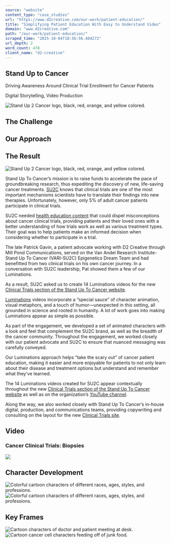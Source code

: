 ```yaml
---
source: "website"
content_type: "case_studies"
url: "https://www.d2creative.com/our-work/patient-education/"
title: "Simplifying Patient Education With Easy to Understand Video"
domain: "www.d2creative.com"
path: "/our-work/patient-education/"
scraped_time: "2025-10-04T18:56:56.404272"
url_depth: 2
word_count: 478
client_name: "d2-creative"
---
```


## Stand Up to Cancer

Driving Awareness Around Clinical Trial Enrollment for Cancer Patients

Digital Storytelling, Video Production

![Stand Up 2 Cancer logo, black, red, orange, and yellow colored.](https://www.d2creative.com/wp-content/uploads/2022/07/su-2-c-logo@2x.png)

## The  Challenge

## Our  Approach

## The  Result

![Stand Up 2 Cancer logo, black, red, orange, and yellow colored.](https://www.d2creative.com/wp-content/uploads/2022/07/su-2-c-logo@2x.png)

Stand Up To Cancer’s mission is to raise funds to accelerate the pace of groundbreaking research, thus expediting the discovery of new, life-saving cancer treatments. [SU2C](https://standuptocancer.org/) knows that clinical trials are one of the most important mechanisms scientists have to translate their findings into new therapies. Unfortunately, however, only 5% of adult cancer patients participate in clinical trials.

SU2C needed [health education content](/capabilities/content-development/health-education/) that could dispel misconceptions about cancer clinical trials, providing patients and their loved ones with a better understanding of how trials work as well as various treatment types. Their goal was to help patients make an informed decision when considering whether to participate in a trial.

The late Patrick Gavin, a patient advocate working with D2 Creative through Mill Pond Communications, served on the Van Andel Research Institute-Stand Up To Cancer (VARI-SU2C) Epigenetics Dream Team and had benefitted from two clinical trials on his own cancer journey. In a conversation with SU2C leadership, Pat showed them a few of our Luminations.

As a result, SU2C asked us to create 14 Luminations videos for the new [Clinical Trials section of the Stand Up To Cancer website](https://standuptocancer.org/for-patients/clinical-trials/).

[Luminations](https://www.luminations.health/) videos incorporate a “special sauce” of character animation, visual metaphors, and a touch of humor—unexpected in this setting, all grounded in science and rooted in humanity. A lot of work goes into making Luminations appear as simple as possible.

As part of the engagement, we developed a set of animated characters with a look and feel that complement the SU2C brand, as well as the breadth of the cancer community. Throughout the engagement, we worked closely with our patient advocate and SU2C to ensure that nuanced messaging was carefully conveyed.

Our Luminations approach helps “take the scary out” of cancer patient education, making it easier and more enjoyable for patients to not only learn about their disease and treatment options but understand and remember what they’ve learned.

The 14 Luminations videos created for SU2C appear contextually throughout the new [Clinical Trials section of the Stand Up To Cancer website](https://standuptocancer.org/for-patients/clinical-trials/) as well as on the organization’s [YouTube channel](https://www.youtube.com/user/SU2C).

Along the way, we also worked closely with Stand Up To Cancer’s in-house digital, production, and communications teams, providing copywriting and consulting on the layout for the new [Clinical Trials site](https://standuptocancer.org/for-patients/clinical-trials/).

## Video

### Cancer Clinical Trials: Biopsies

[![](/wp-content/uploads/2022/02/button-play@2x.png)](https://vimeo.com/693738248)

## Character Development

![Colorful cartoon characters of different races, ages, styles, and professions.](https://www.d2creative.com/wp-content/uploads/2022/07/character-illustrations-mobile-1@2x.png) ![Colorful cartoon characters of different races, ages, styles, and professions.](https://www.d2creative.com/wp-content/uploads/2022/07/character-illustrations-mobile-2@2x.png)

## Key Frames

![Cartoon characters of doctor and patient meeting at desk.](https://www.d2creative.com/wp-content/uploads/2022/07/key-frame-mobile-01@2x.png) ![Cartoon cancer cell characters feeding off of junk food.](https://www.d2creative.com/wp-content/uploads/2022/07/key-frame-mobile-02@2x.png)